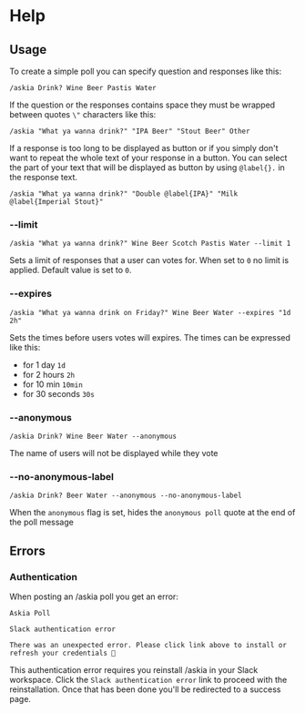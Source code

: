 # Help

## Usage

To create a simple poll you can specify question and responses like this:

```
/askia Drink? Wine Beer Pastis Water
```

If the question or the responses contains space they must be wrapped between
quotes `\"` characters like this:

```
/askia "What ya wanna drink?" "IPA Beer" "Stout Beer" Other 
```

If a response is too long to be displayed as button or if you simply don't
want to repeat the whole text of your response in a button. You can select
the part of your text that will be displayed as button by using `@label{}.`
in the response text.

```
/askia "What ya wanna drink?" "Double @label{IPA}" "Milk @label{Imperial Stout}"
```

### --limit

```
/askia "What ya wanna drink?" Wine Beer Scotch Pastis Water --limit 1
```

Sets a limit of responses that a user can votes for. When set to `0` no limit
is applied. Default value is set to `0`.

### --expires

```
/askia "What ya wanna drink on Friday?" Wine Beer Water --expires "1d 2h"
```

Sets the times before users votes will expires. The times can be expressed 
like this:

* for 1 day `1d`
* for 2 hours `2h`
* for 10 min `10min`
* for 30 seconds `30s`

### --anonymous

```
/askia Drink? Wine Beer Water --anonymous
```

The name of users will not be displayed while they vote

### --no-anonymous-label

```
/askia Drink? Beer Water --anonymous --no-anonymous-label
```

When the `anonymous` flag is set, hides the `anonymous poll` quote at the
end of the poll message

## Errors

### Authentication

When posting an /askia poll you get an error:

```
Askia Poll

Slack authentication error

There was an unexpected error. Please click link above to install or refresh your credentials 🙏

```

This authentication error requires you reinstall /askia in your Slack workspace. Click the `Slack authentication error` link to proceed with the reinstallation. Once that has been done you'll be redirected to a success page.